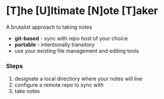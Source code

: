 # [T]he [U]ltimate [N]ote [T]aker
A brutalist approach to taking notes

- **git-based** - sync with repo host of your choice
- **portable** - intentionally transitory
- use your existing file management and editing tools

### Steps
1. designate a local directiory where your notes will live
2. configure a remote repo to sync with
3. take notes

